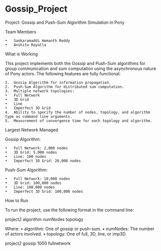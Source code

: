 # Gossip_Project
Project: Gossip and Push-Sum Algorithm Simulation in Pony

Team Members

	•	Sankaramaddi Hemanth Reddy
	•	Anshita Rayalla

What is Working

This project implements both the Gossip and Push-Sum algorithms for group communication and sum computation using the asynchronous nature of Pony actors. The following features are fully functional:

	1.	Gossip Algorithm for information propagation.
	2.	Push-Sum Algorithm for distributed sum computation.
	3.	Multiple network topologies:
	•	Full Network
	•	3D Grid
	•	Line
	•	Imperfect 3D Grid
	4.	Ability to specify the number of nodes, topology, and algorithm type as command line arguments.
	5.	Measurement of convergence time for each topology and algorithm.

Largest Network Managed

Gossip Algorithm:

	•	Full Network: 2,000 nodes
	•	3D Grid: 5,000 nodes
	•	Line: 100 nodes
	•	Imperfect 3D Grid: 20,000 nodes

Push-Sum Algorithm:

	•	Full Network: 10,000 nodes
	•	3D Grid: 100,000 nodes
	•	Line: 100,000 nodes
	•	Imperfect 3D Grid: 100,000 nodes

How to Run

To run the project, use the following format in the command line:

project2 algorithm numNodes topology 

Where:
       •	algorithm: One of gossip or push-sum.
	•	numNodes: The number of actors involved.
	•	topology: One of full, 3D, line, or imp3D.
	
project2 gossip 1000 fullnetwork

